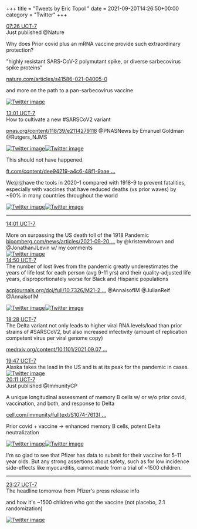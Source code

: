 +++
title = "Tweets by Eric Topol " 
date = 2021-09-20T14:26:50+00:00
category = "Twitter"
+++
<div class="tweet"> 
<div class="profile"> 
<a href="https://twitter.com/erictopol/status/1439959238021763086" target="_blank" rel="noreferer">07:26 UCT-7</a> 
</div> 
<div class="content"> 
Just published @Nature 

Why does Prior covid plus an mRNA vaccine provide such extraordinary protection?

"highly resistant SARS-CoV-2 polymutant spike, or diverse sarbecovirus spike proteins"

<a href="https://www.nature.com/articles/s41586-021-04005-0" target="_blank" rel="noreferer">nature.com/articles/s41586-021-04005-0</a> 


and more on the path to a pan-sarbecovirus vaccine </div> 
<a href="/twitter/erictopol/images/E_vC5zeVIAIkils.jpg"  ><img src="/twitter/erictopol/images/E_vC5zeVIAIkils.jpg" alt="Twitter image" ></img></a></div> 
<div class="tweet"> 
<div class="profile"> 
<a href="https://twitter.com/erictopol/status/1440043372249378820" target="_blank" rel="noreferer">13:01 UCT-7</a> 
</div> 
<div class="content"> 
How to cultivate a new #SARSCoV2 variant

<a href="https://www.pnas.org/content/118/39/e2114279118" target="_blank" rel="noreferer">pnas.org/content/118/39/e2114279118</a> 
 @PNASNews by Emanuel Goldman @Rutgers_NJMS </div> 
<a href="/twitter/erictopol/images/E_wPbRiVIAY44_w.png"  ><img src="/twitter/erictopol/images/E_wPbRiVIAY44_w.png" alt="Twitter image" ></img></a><a href="/twitter/erictopol/images/E_wPeVAUYAIhhq7.jpg"  ><img src="/twitter/erictopol/images/E_wPeVAUYAIhhq7.jpg" alt="Twitter image" ></img></a></div> 
<div class="thread"> 
<div class="thread-content"> 
This should not have happened.

<a href="https://www.ft.com/content/dee94219-a4c6-48f1-9aae-2bbcd11b3fa5" target="_blank" rel="noreferer">ft.com/content/dee94219-a4c6-48f1-9aae ...</a> 


We🇺🇸have the tools in 2020-1 compared with 1918-9 to prevent fatalities, especially with vaccines that have reduced deaths (vs prior waves) by ~90% in many countries throughout the world </div> 
<a href="/twitter/erictopol/images/E_wX9KtUcBAXRuw.jpg"  ><img src="/twitter/erictopol/images/E_wX9KtUcBAXRuw.jpg" alt="Twitter image" ></img></a><a href="/twitter/erictopol/images/E_wZH4wVEAUD-ix.jpg"  ><img src="/twitter/erictopol/images/E_wZH4wVEAUD-ix.jpg" alt="Twitter image" ></img></a><hr><div class="profile"> 
<a href="https://twitter.com/erictopol/status/1440058642636558338" target="_blank" rel="noreferer">14:01 UCT-7</a> 
</div> 
<div class="content"> 
More on surpassing the US death toll of the 1918 Pandemic <a href="https://www.bloomberg.com/news/articles/2021-09-20/covid-19-toll-in-u-s-is-about-to-surpass-1918-pandemic-deaths?sref=VvJhl47t" target="_blank" rel="noreferer">bloomberg.com/news/articles/2021-09-20 ...</a> 
 by @kristenvbrown and @JonathanJLevin w/ my comments </div> 
<a href="/twitter/erictopol/images/E_wdkDuVgAIb9p4.jpg"  ><img src="/twitter/erictopol/images/E_wdkDuVgAIb9p4.jpg" alt="Twitter image" ></img></a></div> 
<div class="tweet"> 
<div class="profile"> 
<a href="https://twitter.com/erictopol/status/1440070890167816196" target="_blank" rel="noreferer">14:50 UCT-7</a> 
</div> 
<div class="content"> 
The number of lost lives from the pandemic greatly underestimates the years of life lost for each person (avg 9-11 yrs) and their quality-adjusted life years, disproportionately worse for Black and Hispanic populations

<a href="https://www.acpjournals.org/doi/full/10.7326/M21-2239" target="_blank" rel="noreferer">acpjournals.org/doi/full/10.7326/M21-2 ...</a> 
 @AnnalsofIM @JulianReif @AnnalsofIM </div> 
<a href="/twitter/erictopol/images/E_wnYGpVIAYyysp.jpg"  ><img src="/twitter/erictopol/images/E_wnYGpVIAYyysp.jpg" alt="Twitter image" ></img></a><a href="/twitter/erictopol/images/E_wnZb6UYAU0_1w.jpg"  ><img src="/twitter/erictopol/images/E_wnZb6UYAU0_1w.jpg" alt="Twitter image" ></img></a></div> 
<div class="tweet"> 
<div class="profile"> 
<a href="https://twitter.com/erictopol/status/1440125642763243520" target="_blank" rel="noreferer">18:28 UCT-7</a> 
</div> 
<div class="content"> 
The Delta variant not only leads to higher viral RNA levels/load than prior strains of #SARSCoV2, but also increased infectivity (amount of replication competent virus per viral genome copy)

<a href="https://www.medrxiv.org/content/10.1101/2021.09.07.21263229v1" target="_blank" rel="noreferer">medrxiv.org/content/10.1101/2021.09.07 ...</a> 
</div> 
</div> 
<div class="tweet"> 
<div class="profile"> 
<a href="https://twitter.com/erictopol/status/1440145517275615232" target="_blank" rel="noreferer">19:47 UCT-7</a> 
</div> 
<div class="content"> 
Alaska takes the lead in the US and is at its peak for the pandemic in cases. </div> 
<a href="/twitter/erictopol/images/E_xq-e5VgAE9Y_T.jpg"  ><img src="/twitter/erictopol/images/E_xq-e5VgAE9Y_T.jpg" alt="Twitter image" ></img></a></div> 
<div class="tweet"> 
<div class="profile"> 
<a href="https://twitter.com/erictopol/status/1440151582041985026" target="_blank" rel="noreferer">20:11 UCT-7</a> 
</div> 
<div class="content"> 
Just published @ImmunityCP 

A unique longitudinal assessment of memory B cells w/ or w/o prior covid, vaccination, and both, and response to Delta

<a href="https://www.cell.com/immunity/fulltext/S1074-7613(21)00396-4#secsectitle0020" target="_blank" rel="noreferer">cell.com/immunity/fulltext/S1074-7613( ...</a> 


Prior covid + vaccine -&gt; enhanced memory B cells, potent Delta neutralization </div> 
<a href="/twitter/erictopol/images/E_xv1z3UcAgmCOU.jpg"  ><img src="/twitter/erictopol/images/E_xv1z3UcAgmCOU.jpg" alt="Twitter image" ></img></a><a href="/twitter/erictopol/images/E_xw4SoVcAgcsW5.jpg"  ><img src="/twitter/erictopol/images/E_xw4SoVcAgcsW5.jpg" alt="Twitter image" ></img></a></div> 
<div class="thread"> 
<div class="thread-content"> 
I'm so glad to see that Pfizer has data to submit for their vaccine for 5-11 year olds. But any strong assertions about safety, such as for low incidence side-effects like myocarditis, cannot made from a trial of ~1500 children.</div> 
<hr><div class="profile"> 
<a href="https://twitter.com/erictopol/status/1440200911167451136" target="_blank" rel="noreferer">23:27 UCT-7</a> 
</div> 
<div class="content"> 
The headline tomorrow from Pfizer's press release info

and how it's ~1500 children who got the vaccine (not placebo, 2:1 randomization) </div> 
<a href="/twitter/erictopol/images/E_ye4RFUUAArhWj.jpg"  ><img src="/twitter/erictopol/images/E_ye4RFUUAArhWj.jpg" alt="Twitter image" ></img></a></div> 


